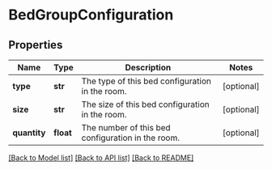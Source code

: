 # BedGroupConfiguration

## Properties
Name | Type | Description | Notes
------------ | ------------- | ------------- | -------------
**type** | **str** | The type of this bed configuration in the room. | [optional] 
**size** | **str** | The size of this bed configuration in the room. | [optional] 
**quantity** | **float** | The number of this bed configuration in the room. | [optional] 

[[Back to Model list]](../README.md#documentation-for-models) [[Back to API list]](../README.md#documentation-for-api-endpoints) [[Back to README]](../README.md)


